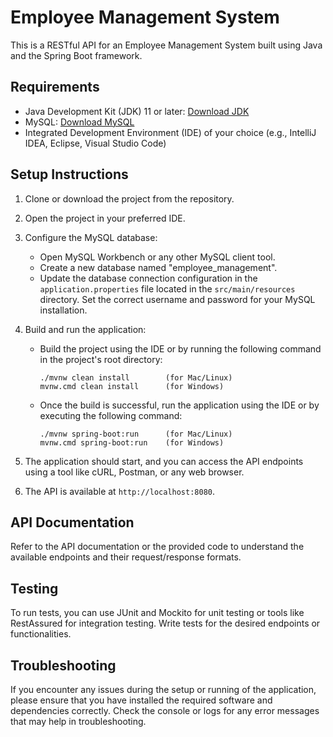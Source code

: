# Employee Management System

This is a RESTful API for an Employee Management System built using Java and the Spring Boot framework.

## Requirements

- Java Development Kit (JDK) 11 or later: [Download JDK](https://www.oracle.com/java/technologies/javase-jdk11-downloads.html)
- MySQL: [Download MySQL](https://dev.mysql.com/downloads/installer/)
- Integrated Development Environment (IDE) of your choice (e.g., IntelliJ IDEA, Eclipse, Visual Studio Code)

## Setup Instructions

1. Clone or download the project from the repository.

2. Open the project in your preferred IDE.

3. Configure the MySQL database:
   - Open MySQL Workbench or any other MySQL client tool.
   - Create a new database named "employee_management".
   - Update the database connection configuration in the `application.properties` file located in the `src/main/resources` directory. Set the correct username and password for your MySQL installation.

4. Build and run the application:
   - Build the project using the IDE or by running the following command in the project's root directory:
     ```
     ./mvnw clean install        (for Mac/Linux)
     mvnw.cmd clean install      (for Windows)
     ```
   - Once the build is successful, run the application using the IDE or by executing the following command:
     ```
     ./mvnw spring-boot:run      (for Mac/Linux)
     mvnw.cmd spring-boot:run    (for Windows)
     ```

5. The application should start, and you can access the API endpoints using a tool like cURL, Postman, or any web browser.

6. The API is available at `http://localhost:8080`.


## API Documentation

Refer to the API documentation or the provided code to understand the available endpoints and their request/response formats.

## Testing

To run tests, you can use JUnit and Mockito for unit testing or tools like RestAssured for integration testing. Write tests for the desired endpoints or functionalities.

## Troubleshooting

If you encounter any issues during the setup or running of the application, please ensure that you have installed the required software and dependencies correctly. Check the console or logs for any error messages that may help in troubleshooting.
